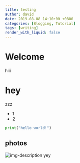 ```yaml
---
title: testing
author: david
date: 2019-08-08 14:10:00 +0800
categories: [Blogging, Tutorial]
tags: [writing]
render_with_liquid: false
---
```


# Welcome

hiii

# hey

zzz

* 1
* 2

```python
print("hello world!")
```

## photos

![img-description](https://d27jswm5an3efw.cloudfront.net/app/uploads/2019/07/insert-image-html.jpg)
yey
